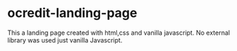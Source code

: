 # ocredit-landing-page

This a landing page created with html,css and vanilla javascript. No external library was used just vanilla Javascript.
